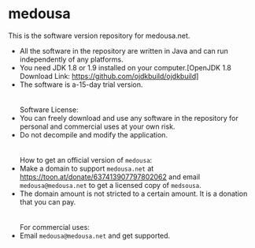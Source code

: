 # medousa
This is the software version repository for medousa.net.
- All the software in the repository are written in Java and can run independently of any platforms.
- You need JDK 1.8 or 1.9 installed on your computer.[OpenJDK 1.8 Download Link: https://github.com/ojdkbuild/ojdkbuild]
- The software is a-15-day trial version.
\
\
\
Software License:
- You can freely download and use any software in the repository for personal and commercial uses at your own risk.
- Do not decompile and modify the application.
\
\
\
How to get an official version of `medousa`:
- Make a domain to support `medousa.net` at https://toon.at/donate/637413907797802062 and email `medousa@medousa.net` to get a licensed copy of `medsousa`.
- The domain amount is not stricted to a certain amount. It is a donation that you can pay.
\
\
\
For commercial uses:
- Email `medousa@medousa.net` and get supported.
